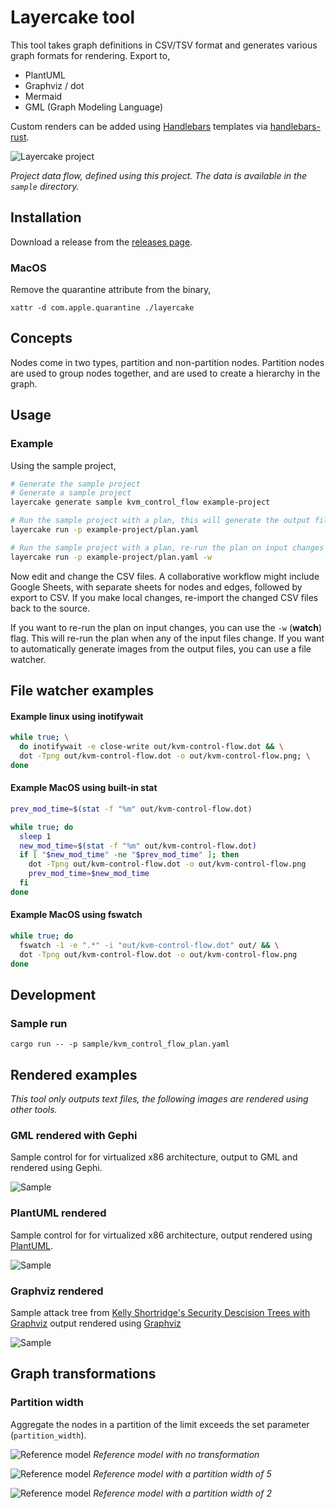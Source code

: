 # Layercake tool

This tool takes graph definitions in CSV/TSV format and generates various graph formats for rendering.
Export to,

 - PlantUML
 - Graphviz / dot
 - Mermaid
 - GML (Graph Modeling Language)

Custom renders can be added using [Handlebars](https://handlebarsjs.com/) templates via [handlebars-rust](https://docs.rs/handlebars/latest/handlebars/).

![Layercake project](images/layercake-project.svg)

_Project data flow, defined using this project. The data is available in the `sample` directory._

## Installation

Download a release from the [releases page](https://github.com/michiel/layercake-tool/releases).

### MacOS

Remove the quarantine attribute from the binary,
```
xattr -d com.apple.quarantine ./layercake
```

## Concepts

Nodes come in two types, partition and non-partition nodes. Partition nodes are used to group nodes together, and are used to create a hierarchy in the graph.

## Usage

### Example

Using the sample project,


```bash
# Generate the sample project
# Generate a sample project
layercake generate sample kvm_control_flow example-project

# Run the sample project with a plan, this will generate the output files
layercake run -p example-project/plan.yaml 

# Run the sample project with a plan, re-run the plan on input changes
layercake run -p example-project/plan.yaml -w
```

Now edit and change the CSV files. A collaborative workflow might include Google Sheets, with separate sheets for nodes and edges, followed by export to CSV. If you make local changes, re-import the changed CSV files back to the source.

If you want to re-run the plan on input changes, you can use the `-w` (**watch**) flag. This will re-run the plan when any of the input files change. If you want to automatically generate images 
from the output files, you can use a file watcher.

## File watcher examples

#### Example linux using inotifywait

```bash
while true; \
  do inotifywait -e close-write out/kvm-control-flow.dot && \
  dot -Tpng out/kvm-control-flow.dot -o out/kvm-control-flow.png; \
done
```

#### Example MacOS using built-in stat

```bash
prev_mod_time=$(stat -f "%m" out/kvm-control-flow.dot)                                                                                                                                                                                                                                                                                                [0/1306]

while true; do                                                                         
  sleep 1                                                                              
  new_mod_time=$(stat -f "%m" out/kvm-control-flow.dot)
  if [ "$new_mod_time" -ne "$prev_mod_time" ]; then
    dot -Tpng out/kvm-control-flow.dot -o out/kvm-control-flow.png
    prev_mod_time=$new_mod_time                                                                                                                                                                                                                                                                                                                               
  fi                                                                                                                                                                                                                                                                                                                                                          
done
```

#### Example MacOS using fswatch

```bash
while true; do
  fswatch -1 -e ".*" -i "out/kvm-control-flow.dot" out/ && \
  dot -Tpng out/kvm-control-flow.dot -o out/kvm-control-flow.png
done
```

## Development

### Sample run

```
cargo run -- -p sample/kvm_control_flow_plan.yaml
```

## Rendered examples

_This tool only outputs text files, the following images are rendered using other tools._

### GML rendered with Gephi
Sample control for for virtualized x86 architecture, output to GML and rendered using Gephi.

![Sample](images/sample-gml-gephi.png)

### PlantUML rendered
Sample control for for virtualized x86 architecture, output rendered using [PlantUML](https://plantuml.com/).

![Sample](images/kvm-plantuml.svg)

### Graphviz rendered
Sample attack tree from [Kelly Shortridge's Security Descision Trees with Graphviz](https://kellyshortridge.com/blog/posts/security-decision-trees-with-graphviz/) output rendered using [Graphviz](https://graphviz.org/)

![Sample](images/attack-tree.svg)

## Graph transformations

### Partition width

Aggregate the nodes in a partition of the limit exceeds the set parameter (`partition_width`).

![Reference model](images/ref-model-hierarchy.svg)
_Reference model with no transformation_

![Reference model](images/ref-model-hierarchy-width-5.svg)
_Reference model with a partition width of 5_

![Reference model](images/ref-model-hierarchy-width-2.svg)
_Reference model with a partition width of 2_



